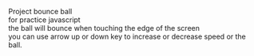 Project bounce ball<br>
for practice javascript<br>
the ball will bounce when touching the edge of the screen<br>
you can use arrow up or down key to increase or decrease speed or the ball.<br>
